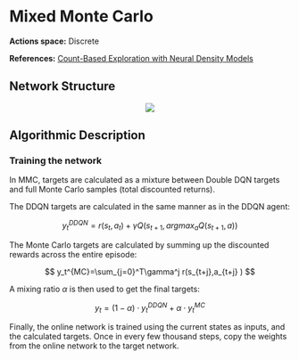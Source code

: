 # Mixed Monte Carlo

**Actions space:** Discrete

**References:** [Count-Based Exploration with Neural Density Models](https://arxiv.org/abs/1703.01310)

## Network Structure

<p style="text-align: center;">

<img src="../../design_imgs/dqn.png">

</p>

## Algorithmic Description
### Training the network
In MMC, targets are calculated as a mixture between Double DQN targets and full Monte Carlo samples (total discounted returns).

The DDQN targets are calculated in the same manner as in the DDQN agent:

$$ y_t^{DDQN}=r(s_t,a_t )+\gamma Q(s_{t+1},argmax_a Q(s_{t+1},a)) $$

The Monte Carlo targets are calculated by summing up the discounted rewards across the entire episode:

$$ y_t^{MC}=\sum_{j=0}^T\gamma^j r(s_{t+j},a_{t+j} ) $$

A mixing ratio $\alpha$ is then used to get the final targets:

$$ y_t=(1-\alpha)\cdot y_t^{DDQN}+\alpha \cdot y_t^{MC} $$ 

Finally, the online network is trained using the current states as inputs, and the calculated targets.
Once in every few thousand steps, copy the weights from the online network to the target network.